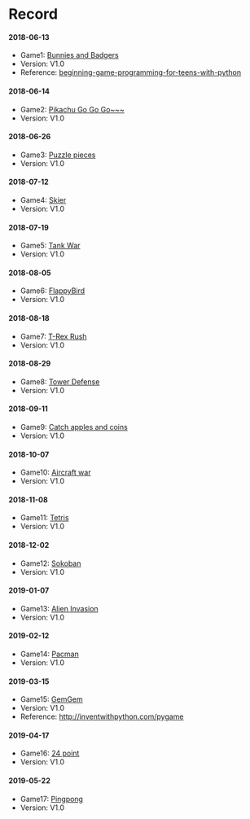 # Record
#### 2018-06-13
- Game1: [Bunnies and Badgers](https://github.com/CharlesPikachu/Games/tree/master/Game1)
- Version: V1.0
- Reference: [beginning-game-programming-for-teens-with-python](https://www.raywenderlich.com/24252/beginning-game-programming-for-teens-with-python)
#### 2018-06-14
- Game2: [Pikachu Go Go Go~~~](https://github.com/CharlesPikachu/Games/tree/master/Game2)
- Version: V1.0
#### 2018-06-26
- Game3: [Puzzle pieces](https://github.com/CharlesPikachu/Games/tree/master/Game3)
- Version: V1.0
#### 2018-07-12
- Game4: [Skier](https://github.com/CharlesPikachu/Games/tree/master/Game4)
- Version: V1.0
#### 2018-07-19
- Game5: [Tank War](https://github.com/CharlesPikachu/Games/tree/master/Game5)
- Version: V1.0
#### 2018-08-05
- Game6: [FlappyBird](https://github.com/CharlesPikachu/Games/tree/master/Game6)
- Version: V1.0
#### 2018-08-18
- Game7: [T-Rex Rush](https://github.com/CharlesPikachu/Games/tree/master/Game7)
- Version: V1.0
#### 2018-08-29
- Game8: [Tower Defense](https://github.com/CharlesPikachu/Games/tree/master/Game8)
- Version: V1.0
#### 2018-09-11
- Game9: [Catch apples and coins](https://github.com/CharlesPikachu/Games/tree/master/Game9)
- Version: V1.0
#### 2018-10-07
- Game10: [Aircraft war](https://github.com/CharlesPikachu/Games/tree/master/Game10)
- Version: V1.0
#### 2018-11-08
- Game11: [Tetris](https://github.com/CharlesPikachu/Games/tree/master/Game11)
- Version: V1.0
#### 2018-12-02
- Game12: [Sokoban](https://github.com/CharlesPikachu/Games/tree/master/Game12)
- Version: V1.0
#### 2019-01-07
- Game13: [Alien Invasion](https://github.com/CharlesPikachu/Games/tree/master/Game13)
- Version: V1.0
#### 2019-02-12
- Game14: [Pacman](https://github.com/CharlesPikachu/Games/tree/master/Game14)
- Version: V1.0
#### 2019-03-15
- Game15: [GemGem](https://github.com/CharlesPikachu/Games/tree/master/Game15)
- Version: V1.0
- Reference: http://inventwithpython.com/pygame
#### 2019-04-17
- Game16: [24 point](https://github.com/CharlesPikachu/Games/tree/master/Game16)
- Version: V1.0
#### 2019-05-22
- Game17: [Pingpong](https://github.com/CharlesPikachu/Games/tree/master/Game17)
- Version: V1.0